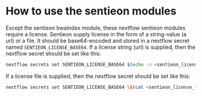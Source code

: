 # How to use the sentieon modules

Except the sentieon bwaindex module, these nextflow sentieon modules require a license. Sentieon supply license in the form of a string-value (a url) or a file. It should be base64-encoded and stored in a nextflow secret named `SENTIEON_LICENSE_BASE64`. If a license string (url) is supplied, then the nextflow secret should be set like this:

```bash
nextflow secrets set SENTIEON_LICENSE_BASE64 $(echo -n <sentieon_license_string> | base64 -w 0)
```

If a license file is supplied, then the nextflow secret should be set like this:

```bash
nextflow secrets set SENTIEON_LICENSE_BASE64 \$(cat <sentieon_license_file.lic> | base64 -w 0)
```
